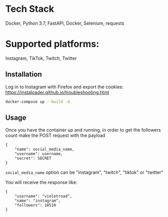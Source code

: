 # Tech Stack

Docker, Python 3.7, FastAPI, Docker, Selenium, requests

# Supported platforms:
Instagram, TikTok, Twitch, Twitter

## Installation

Log in to Instagram with Firefox and export the cookies: https://instaloader.github.io/troubleshooting.html

```bash
docker-compose up --build -d

```

## Usage
Once you have the container up and running,
in order to get the followers count make the POST request with the payload

```
{
    "name": social_media_name,
    "username": username,
    "secret": SECRET
}

```
`social_media_name` option can be "instagram", "twitch", "tiktok" or "twitter"

You will receive the response like:
```
{
    "username": "violetroad",
    "name": "instagram",
    "followers": 10510
}
```


